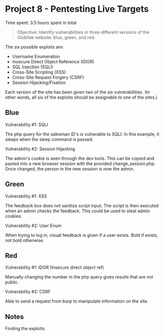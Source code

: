 # Project 8 - Pentesting Live Targets

Time spent: 3.5 hours spent in total

> Objective: Identify vulnerabilities in three different versions of the Globitek website: blue, green, and red.

The six possible exploits are:
* Username Enumeration
* Insecure Direct Object Reference (IDOR)
* SQL Injection (SQLi)
* Cross-Site Scripting (XSS)
* Cross-Site Request Forgery (CSRF)
* Session Hijacking/Fixation

Each version of the site has been given two of the six vulnerabilities. (In other words, all six of the exploits should be assignable to one of the sites.)

## Blue

Vulnerability #1: SQLI

The php query for the salesman ID's is vulnerable to SQLI.  In this example, it sleeps when the sleep command is passed.

Vulnerability #2: Session Hijacking

The admin's cookie is seen through the dev tools.  This can be copied and pasted into a new browser session with the provided change_session.php.  Once changed, the person in the new session is now the admin.


## Green

Vulnerability #1: XSS

The feedback box does not sanitize script input.  The script is then executed when an admin checks the feedback.  This could be used to steal admin cookies.

Vulnerability #2: User Enum

When trying to log in, visual feedback is given if a user exists.  Bold if exists, not bold otherwise.


## Red

Vulnerability #1: IDOR (Insecure direct object ref)

Manually changing the number in the php query gives results that are not public.

Vulnerability #2: CSRF

Able to send a request from burp to manipulate information on the site.


## Notes

Finding the exploits.

